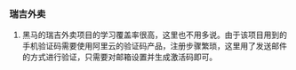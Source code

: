 ### 瑞吉外卖

1. 黑马的瑞吉外卖项目的学习覆盖率很高，这里也不用多说。由于该项目用到的手机验证码需要使用阿里云的验证码产品，注册步骤繁琐，这里用了发送邮件的方式进行验证，只需要对邮箱设置并生成激活码即可。

